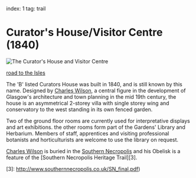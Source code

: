 index: 1
tag: trail

# Curator's House/Visitor Centre (1840)

![The Curator's House and Visitor Centre](image:curators-house.jpg)

[road to the Isles](audio:road-to-the-isles.mp3)

The 'B' listed Curators House was built in 1840, and is still known by
this name. Designed by [Charles Wilson][1], a central figure in the
development of Glasgow's architecture and town planning in the mid
19th century, the house is an asymmetrical 2-storey villa with single
storey wing and conservatory to the west standing in its own fenced
garden.

Two of the ground floor rooms are currently used for interpretative
displays and art exhibitions. the other rooms form part of the
Gardens' Library and Herbarium.  Members of staff, apprentices and
visiting professional botanists and horticulturists are welcome to use
the library on request.

[Charles Wilson][1] is buried in the [Southern Necropolis][2] and his
Obelisk is a feature of the [Southern Necropolis Heritage Trail][3].

[1]: /wiki.html?target=Charles_Wilson_(Scottish_architect)
[2]: /wiki/Southern_Necropolis
[3]: http://www.southernnecropolis.co.uk/SN_final.pdf)
